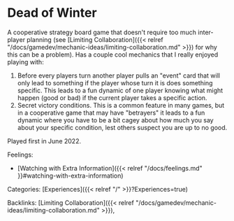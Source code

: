 # Dead of Winter

A cooperative strategy board game that doesn't require too much inter-player
planning (see [Limiting Collaboration]({{< relref
"/docs/gamedev/mechanic-ideas/limiting-collaboration.md" >}}) for why this can
be a problem).  Has a couple cool mechanics that I really enjoyed playing with:

1. Before every players turn another player pulls an "event" card that will
   only lead to something if the player whose turn it is does something
   specific. This leads to a fun dynamic of one player knowing what might
   happen (good or bad) if the current player takes a specific action.
1. Secret victory conditions. This is a common feature in many games, but in a
   cooperative game that may have "betrayers" it leads to a fun dynamic where
   you have to be a bit cagey about how much you say about your specific
   condition, lest others suspect you are up to no good.

Played first in June 2022.

Feelings:

 - [Watching with Extra Information]({{< relref "/docs/feelings.md" }}#watching-with-extra-information)










Categories: [Experiences]({{< relref "/" >}}?Experiences=true)

Backlinks: [Limiting Collaboration]({{< relref "/docs/gamedev/mechanic-ideas/limiting-collaboration.md" >}}), 
